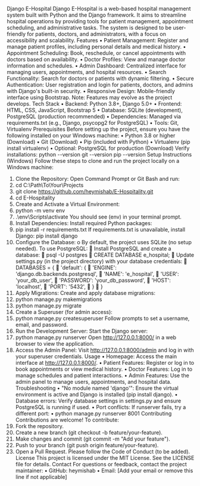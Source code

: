 Django E-Hospital
Django E-Hospital is a web-based hospital management system built with Python and the Django framework. It aims to streamline hospital operations by providing tools for patient management, appointment scheduling, and administrative tasks. The system is designed to be user-friendly for patients, doctors, and administrators, with a focus on accessibility and scalability.
Features
•	Patient Management: Register and manage patient profiles, including personal details and medical history.
•	Appointment Scheduling: Book, reschedule, or cancel appointments with doctors based on availability.
•	Doctor Profiles: View and manage doctor information and schedules.
•	Admin Dashboard: Centralized interface for managing users, appointments, and hospital resources.
•	Search Functionality: Search for doctors or patients with dynamic filtering.
•	Secure Authentication: User registration and login for patients, doctors, and admins with Django's built-in security.
•	Responsive Design: Mobile-friendly interface using Bootstrap.
Note: Features may evolve as the project develops.
Tech Stack
•	Backend: Python 3.8+, Django 5.0+
•	Frontend: HTML, CSS, JavaScript, Bootstrap 5
•	Database: SQLite (development), PostgreSQL (production recommended)
•	Dependencies: Managed via requirements.txt (e.g., Django, psycopg2 for PostgreSQL)
•	Tools: Git, Virtualenv
Prerequisites
Before setting up the project, ensure you have the following installed on your Windows machine:
•	Python 3.8 or higher (Download)
•	Git (Download)
•	Pip (included with Python)
•	Virtualenv (pip install virtualenv)
•	Optional: PostgreSQL for production (Download)
Verify installations:
python --version
git --version
pip --version
Setup Instructions (Windows)
Follow these steps to clone and run the project locally on a Windows machine:
1.	Clone the Repository:
Open Command Prompt or Git Bash and run:
2.	cd C:\Path\To\Your\Projects
3.	git clone https://github.com/heymishab/E-Hospitality.git
4.	cd E-Hospitality
5.	Create and Activate a Virtual Environment:
6.	python -m venv env
7.	.\env\Scripts\activate
You should see (env) in your terminal prompt.
8.	Install Dependencies:
Install required Python packages:
9.	pip install -r requirements.txt
If requirements.txt is unavailable, install Django:
pip install django
10.	Configure the Database:
o	By default, the project uses SQLite (no setup needed). To use PostgreSQL:
	Install PostgreSQL and create a database:
	psql -U postgres
	CREATE DATABASE e_hospital;
	Update settings.py (in the project directory) with your database credentials:
	DATABASES = {
	    'default': {
	        'ENGINE': 'django.db.backends.postgresql',
	        'NAME': 'e_hospital',
	        'USER': 'your_db_user',
	        'PASSWORD': 'your_db_password',
	        'HOST': 'localhost',
	        'PORT': '5432',
	    }
	}
11.	Apply Migrations:
Create and apply database migrations:
12.	python manage.py makemigrations
13.	python manage.py migrate
14.	Create a Superuser (for admin access):
15.	python manage.py createsuperuser
Follow prompts to set a username, email, and password.
16.	Run the Development Server:
Start the Django server:
17.	python manage.py runserver
Open http://127.0.0.1:8000/ in a web browser to view the application.
18.	Access the Admin Panel:
Visit http://127.0.0.1:8000/admin and log in with your superuser credentials.
Usage
•	Homepage: Access the main interface at http://127.0.0.1:8000/.
•	Patient Features: Register or log in to book appointments or view medical history.
•	Doctor Features: Log in to manage schedules and patient interactions.
•	Admin Features: Use the admin panel to manage users, appointments, and hospital data.
Troubleshooting
•	"No module named 'django'": Ensure the virtual environment is active and Django is installed (pip install django).
•	Database errors: Verify database settings in settings.py and ensure PostgreSQL is running if used.
•	Port conflicts: If runserver fails, try a different port:
•	python manage.py runserver 8001
Contributing
Contributions are welcome! To contribute:
1.	Fork the repository.
2.	Create a new branch (git checkout -b feature/your-feature).
3.	Make changes and commit (git commit -m "Add your feature").
4.	Push to your branch (git push origin feature/your-feature).
5.	Open a Pull Request.
Please follow the Code of Conduct (to be added).
License
This project is licensed under the MIT License. See the LICENSE file for details.
Contact
For questions or feedback, contact the project maintainer:
•	GitHub: heymishab
•	Email: [Add your email or remove this line if not applicable]

